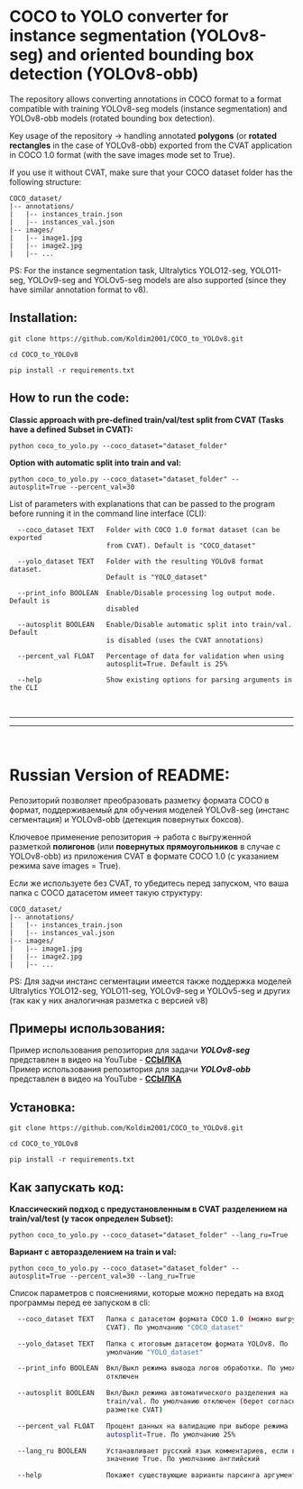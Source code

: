 #  COCO to YOLO converter for instance segmentation (YOLOv8-seg) and oriented bounding box detection (YOLOv8-obb)

The repository allows converting annotations in COCO format to a format compatible with training YOLOv8-seg models (instance segmentation) and YOLOv8-obb models (rotated bounding box detection).

Key usage of the repository -> handling annotated **polygons** (or **rotated rectangles** in the case of YOLOv8-obb) exported from the CVAT application in COCO 1.0 format (with the save images mode set to True).

If you use it without CVAT, make sure that your COCO dataset folder has the following structure:

```
COCO_dataset/
|-- annotations/
|   |-- instances_train.json
|   |-- instances_val.json
|-- images/
|   |-- image1.jpg
|   |-- image2.jpg
|   |-- ...
```
PS: For the instance segmentation task, Ultralytics YOLO12-seg, YOLO11-seg, YOLOv9-seg and YOLOv5-seg models are also supported (since they have similar annotation format to v8).


## Installation:
```
git clone https://github.com/Koldim2001/COCO_to_YOLOv8.git

cd COCO_to_YOLOv8

pip install -r requirements.txt
```


## How to run the code:

__Classic approach with pre-defined train/val/test split from CVAT (Tasks have a defined Subset in CVAT):__
```
python coco_to_yolo.py --coco_dataset="dataset_folder"
```
__Option with automatic split into train and val:__

```
python coco_to_yolo.py --coco_dataset="dataset_folder" --autosplit=True --percent_val=30
```

List of parameters with explanations that can be passed to the program before running it in the command line interface (CLI):

```
  --coco_dataset TEXT   Folder with COCO 1.0 format dataset (can be exported
                        from CVAT). Default is "COCO_dataset"

  --yolo_dataset TEXT   Folder with the resulting YOLOv8 format dataset.
                        Default is "YOLO_dataset"

  --print_info BOOLEAN  Enable/Disable processing log output mode. Default is
                        disabled

  --autosplit BOOLEAN   Enable/Disable automatic split into train/val. Default
                        is disabled (uses the CVAT annotations)

  --percent_val FLOAT   Percentage of data for validation when using
                        autosplit=True. Default is 25%

  --help                Show existing options for parsing arguments in the CLI

```


<br/>

---

---
<br/>

# Russian Version of README:

Репозиторий позволяет преобразовать разметку формата COCO в формат, поддерживаемый для обучения моделей YOLOv8-seg (инстанс сегментация) и YOLOv8-obb (детекция повернутых боксов).

Ключевое применение репозитория -> работа с выгруженной разметкой **полигонов** (или **повернутых прямоугольников** в случае с YOLOv8-obb) из приложения CVAT в формате COCO 1.0 (с указанием режима save images = True).

Если же используете без CVAT, то убедитесь перед запуском, что ваша папка с COCO датасетом имеет такую структуру:
```
COCO_dataset/
|-- annotations/
|   |-- instances_train.json
|   |-- instances_val.json
|-- images/
|   |-- image1.jpg
|   |-- image2.jpg
|   |-- ...
```
PS: Для задчи инстанс сегментации имеется также поддержка моделей Ultralytics YOLO12-seg, YOLO11-seg, YOLOv9-seg и YOLOv5-seg и других (так как у них аналогичная разметка с версией v8)

## Примеры использования:

Пример использования репозитория для задачи ***YOLOv8-seg*** представлен в видео на YouTube - [__ССЫЛКА__](https://www.youtube.com/watch?v=FF3mIWF0vFs&t=6s?t=34m49s) <br/>
Пример использования репозитория для задачи ***YOLOv8-obb*** представлен в видео на YouTube - [__ССЫЛКА__](https://www.youtube.com/watch?v=CZ_kZlto3IY&t=920s?t=20m2s)

## Установка:
```
git clone https://github.com/Koldim2001/COCO_to_YOLOv8.git

cd COCO_to_YOLOv8

pip install -r requirements.txt
```

## Как запускать код:

__Классический подход c предустановленным в CVAT разделением на train/val/test (у тасок определен Subset):__
```
python coco_to_yolo.py --coco_dataset="dataset_folder" --lang_ru=True
```
__Вариант с авторазделением на train и val:__

```
python coco_to_yolo.py --coco_dataset="dataset_folder" --autosplit=True --percent_val=30 --lang_ru=True
```

Список параметров с пояснениями, которые можно передать на вход программы перед ее запуском в cli:
```bash
  --coco_dataset TEXT   Папка с датасетом формата COCO 1.0 (можно выгрузить из
                        CVAT). По умолчанию "COCO_dataset"

  --yolo_dataset TEXT   Папка с итоговым датасетом формата YOLOv8. По
                        умолчанию "YOLO_dataset"

  --print_info BOOLEAN  Вкл/Выкл режима вывода логов обработки. По умолчанию
                        отключен

  --autosplit BOOLEAN   Вкл/Выкл режима автоматического разделения на
                        train/val. По умолчанию отключен (берет согласно
                        разметке CVAT)

  --percent_val FLOAT   Процент данных на валидацию при выборе режима
                        autosplit=True. По умолчанию 25%

  --lang_ru BOOLEAN     Устанавливает русский язык комментариев, если выбрано 
                        значение True. По умолчанию английский 

  --help                Покажет существующие варианты парсинга аргументов в CLI
  ```
